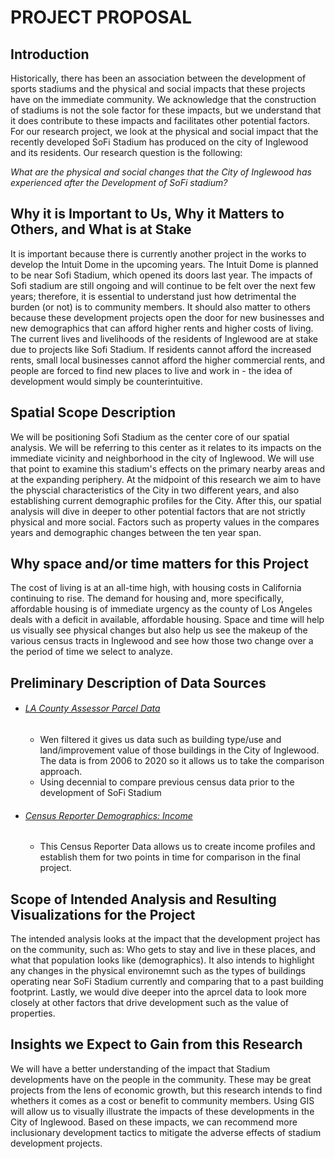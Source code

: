 # PROJECT PROPOSAL

## Introduction
Historically, there has been an association between the development of sports stadiums and the physical and social impacts that these projects have on the immediate community. We acknowledge that the construction of stadiums is not the sole factor for these impacts, but we understand that it does contribute to these impacts and facilitates other potential factors. For our research project, we look at the physical and social impact that the recently developed SoFi Stadium has produced on the city of Inglewood and its residents. Our research question is the following: 

*What are the physical and social changes that the City of Inglewood has experienced after the Development of SoFi stadium?*

## Why it is Important to Us, Why it Matters to Others, and What is at Stake

  It is important because there is currently another project in the works to develop the Intuit Dome in the upcoming years. The Intuit Dome is planned to be near Sofi Stadium, which opened its doors last year. The impacts of Sofi stadium are still ongoing and will continue to be felt over the next few years; therefore, it is essential to understand just how detrimental the burden (or not) is to community members. It should also matter to others because these development projects open the door for new businesses and new demographics that can afford higher rents and higher costs of living. The current lives and livelihoods of the residents of Inglewood are at stake due to projects like Sofi Stadium. If residents cannot afford the increased rents, small local businesses cannot afford the higher commercial rents, and people are forced to find new places to live and work in - the idea of development would simply be counterintuitive.  

## Spatial Scope Description

  We will be positioning Sofi Stadium as the center core of our spatial analysis. We will be referring to this center as it relates to its impacts on the immediate vicinity and neighborhood in the city of Inglewood. We will use that point to examine this stadium's effects on the primary nearby areas and at the expanding periphery. At the midpoint of this research we aim to have the physcial characteristics of the City in two different years, and also establishing current demographic profiles for the City. After this, our spatial analysis will dive in deeper to other potential factors that are not strictly physical and more social. Factors such as property values in the compares years and demographic changes between the ten year span. 

## Why space and/or time matters for this Project

  The cost of living is at an all-time high, with housing costs in California continuing to rise. The demand for housing and, more specifically, affordable housing is of immediate urgency as the county of Los Angeles deals with a deficit in available, affordable housing. Space and time will help us visually see physical changes but also help us see the makeup of the various census tracts in Inglewood and see how those two change over a the period of time we select to analyze.
  
## Preliminary Description of Data Sources

* ###### [LA County Assessor Parcel Data](https://data.lacounty.gov/Parcel-/Assessor-Parcels-Data-2006-thru-2021/9trm-uz8i/data#revert)
  * Wen filtered it gives us data such as building type/use and land/improvement value of those buildings in the City of Inglewood. The data is from 2006 to 2020 so it allows us to take the comparison approach.
  * Using decennial to compare previous census data prior to the development of SoFi Stadium
* ###### [Census Reporter Demographics: Income](https://censusreporter.org/data/map/?table=B19001&geo_ids=16000US0636546,140|16000US0636546&primary_geo_id=16000US0636546#column|B19001005,sumlev|140) 
  * This Census Reporter Data allows us to create income profiles and establish them for two points in time for comparison in the final project. 

## Scope of Intended Analysis and Resulting Visualizations for the Project

  The intended analysis looks at the impact that the development project has on the community, such as: Who gets to stay and live in these places, and what that population looks like (demographics). It also intends to highlight any changes in the physical environemnt such as the types of buildings operating near SoFi Stadium currently and comparing that to a past building footprint. Lastly, we would dive deeper into the aprcel data to look more closely at other factors that drive development such as the value of properties.

## Insights we Expect to Gain from this Research

  We will have a better understanding of the impact that Stadium developments have on the people in the community. These may be great projects from the lens of economic growth, but this research intends to find whethers it comes as a cost or benefit to community members. Using GIS will allow us to visually illustrate the impacts of these developments in the City of Inglewood. Based on these impacts, we can recommend more inclusionary development tactics to mitigate the adverse effects of stadium development projects. 
